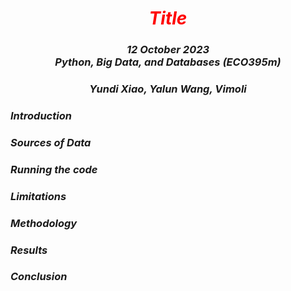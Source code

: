 <h1 align="center" id="heading"> <span style="color:red"> <em> Title </span> </h1>
<h3 align="center" id="heading"> 12 October 2023 <br> 
<em> Python, Big Data, and Databases (ECO395m)  </em> <br> <h3>
<h3 align="center" id="heading"> Yundi Xiao, Yalun Wang, Vimoli  </h3>

<h3> Introduction </h3>

<h3> Sources of Data </h3>

<h3> Running the code </h3>

<h3> Limitations </h3> 

<h3> Methodology </h3> 

<h3> Results </h3> 

<h3> Conclusion </h3> 
